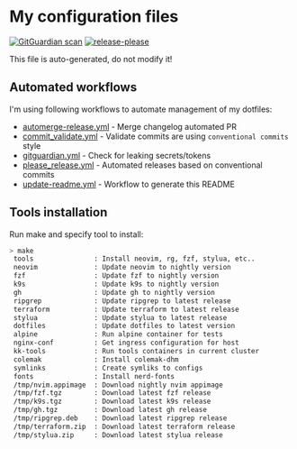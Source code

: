 # My configuration files

[![GitGuardian scan](https://github.com/sbulav/dotfiles/actions/workflows/gitguardian.yml/badge.svg)](https://github.com/sbulav/dotfiles/actions/workflows/gitguardian.yml)
[![release-please](https://github.com/sbulav/dotfiles/actions/workflows/please_release.yml/badge.svg)](https://github.com/sbulav/dotfiles/actions/workflows/please_release.yml)

This file is auto-generated, do not modify it!

## Automated workflows

I'm using following workflows to automate management of my dotfiles:
- [automerge-release.yml](.github/workflows/automerge-release.yml) - Merge
  changelog automated PR
- [commit_validate.yml](.github/workflows/commit_validate.yml) - Validate
  commits are using `conventional commits` style
- [gitguardian.yml](.github/workflows/gitguardian.yml) - Check for leaking
  secrets/tokens
- [please_release.yml](.github/workflows/please_release.yml) - Automated
  releases based on conventional commits
- [update-readme.yml](.github/workflows/update-readme.yml) - Workflow to
  generate this README


## Tools installation

Run make and specify tool to install:

```bash
> make
 tools               : Install neovim, rg, fzf, stylua, etc..
 neovim              : Update neovim to nightly version
 fzf                 : Update fzf to nightly version
 k9s                 : Update k9s to nightly version
 gh                  : Update gh to nightly version
 ripgrep             : Update ripgrep to latest release
 terraform           : Update terraform to latest release
 stylua              : Update stylua to latest release
 dotfiles            : Update dotfiles to latest version
 alpine              : Run alpine container for tests
 nginx-conf          : Get ingress configuration for host
 kk-tools            : Run tools containers in current cluster
 colemak             : Install colemak-dhm
 symlinks            : Create symliks to configs
 fonts               : Install nerd-fonts
 /tmp/nvim.appimage  : Download nightly nvim appimage
 /tmp/fzf.tgz        : Download latest fzf release
 /tmp/k9s.tgz        : Download latest k9s release
 /tmp/gh.tgz         : Download latest gh release
 /tmp/ripgrep.deb    : Download latest ripgrep release
 /tmp/terraform.zip  : Download latest terraform release
 /tmp/stylua.zip     : Download latest stylua release
```
